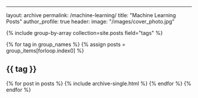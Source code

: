 ---
layout: archive
permalink: /machine-learning/
title: "Machine Learning Posts"
author_profile: true
header:
    image: "/images/cover_photo.jpg"


{% include group-by-array collection=site.posts field="tags" %}

{% for tag in group_names %}
  {% assign posts = group_items[forloop.index0] %}
  <h2 id="{{ tag | slugify }}" class="archive__subtitle">{{ tag }}</h2>
  {% for post in posts %}
    {% include archive-single.html %}
  {% endfor %}
{% endfor %}